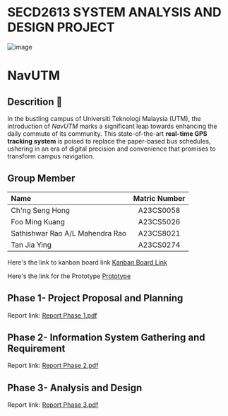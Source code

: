# SECD2613 SYSTEM ANALYSIS AND DESIGN PROJECT
![image](https://github.com/chngsenghong/Project1_SAD_20232024/assets/147849956/c800f30c-8f3a-40ff-b874-501c49390e39)

# NavUTM

## Descrition 📖
In the bustling campus of Universiti Teknologi Malaysia (UTM), the introduction of *NavUTM* marks a significant leap towards enhancing the daily commute of its community. This state-of-the-art **real-time GPS tracking system** is poised to replace the paper-based bus schedules, ushering in an era of digital precision and convenience that promises to transform campus navigation.

## Group Member 
| Name | Matric Number |
|:---------------------|:---------------:|
| Ch'ng Seng Hong | A23CS0058 |
| Foo Ming Kuang | A23CS5026 |
| Sathishwar Rao A/L Mahendra Rao | A23CS8021 |
| Tan Jia Ying | A23CS0274 |




Here's the link to kanban board link
[Kanban Board Link](https://github.com/users/chngsenghong/projects/1/views/1)

Here's the link for the Prototype 
[Prototype](https://www.figma.com/proto/4nQBY7PKTiY3GBiSfFq8AW/SAD-Phase-3?node-id=0-1&t=J4Qv9FvEDxbi2sRg-1 )

<h2>Phase 1- Project Proposal and Planning</h2>
<p>Report link: <a href="https://github.com/chngsenghong/Project1_SAD_20232024/blob/5d74fd8d72df0277694344f64c0a69bcc317660c/Phase%201.pdf">Report Phase 1.pdf</a></p>


<h2>Phase 2- Information System Gathering and Requirement</h2>
<p>Report link: <a href="https://github.com/chngsenghong/Project1_SAD_20232024/blob/89074109ed9e07778e175916c5e148837f813701/Phase%202.pdf">Report Phase 2.pdf</a></p>


<h2>Phase 3- Analysis and Design</h2>
<p>Report link: <a href="https://github.com/chngsenghong/Project1_SAD_20232024/blob/efc4a7fbe6e4f6a69bedd561ad8cc962d17b8f9e/Phase%203.pdf">Report Phase 3.pdf</a></p>


